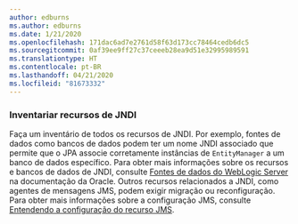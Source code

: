 ```yaml
---
author: edburns
ms.author: edburns
ms.date: 1/21/2020
ms.openlocfilehash: 171dac6ad7e2761d58f63d173cc78464cedb6dc5
ms.sourcegitcommit: 0af39ee9ff27c37ceeeb28ea9d51e32995989591
ms.translationtype: HT
ms.contentlocale: pt-BR
ms.lasthandoff: 04/21/2020
ms.locfileid: "81673332"
---
```

### <a name="inventory-jndi-resources"></a>Inventariar recursos de JNDI

Faça um inventário de todos os recursos de JNDI. Por exemplo, fontes de dados como bancos de dados podem ter um nome JNDI associado que permite que o JPA associe corretamente instâncias de `EntityManager` a um banco de dados específico. Para obter mais informações sobre os recursos e bancos de dados de JNDI, consulte [Fontes de dados do WebLogic Server](https://docs.oracle.com/en/middleware/fusion-middleware/weblogic-server/12.2.1.4/intro/jdbc.html) na documentação da Oracle. Outros recursos relacionados a JNDI, como agentes de mensagens JMS, podem exigir migração ou reconfiguração. Para obter mais informações sobre a configuração JMS, consulte [Entendendo a configuração do recurso JMS](https://docs.oracle.com/en/middleware/fusion-middleware/weblogic-server/12.2.1.4/jmsad/overview.html).
